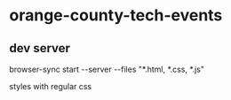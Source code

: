 # orange-county-tech-events


## dev server
browser-sync start --server --files "*.html, *.css, *.js"

styles with regular css